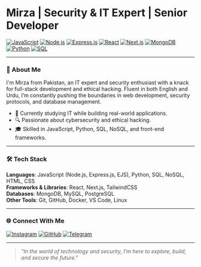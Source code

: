 # Mirza | Security & IT Expert | Senior Developer

[![JavaScript](https://img.shields.io/badge/JavaScript-ES6%2B-yellow.svg)](https://developer.mozilla.org/en-US/docs/Web/JavaScript)
[![Node.js](https://img.shields.io/badge/Node.js-16%2B-brightgreen.svg)](https://nodejs.org/)
[![Express.js](https://img.shields.io/badge/Express.js-4.0%2B-lightgrey.svg)](https://expressjs.com/)
[![React](https://img.shields.io/badge/React-17%2B-blue.svg)](https://reactjs.org/)
[![Next.js](https://img.shields.io/badge/Next.js-12%2B-black.svg)](https://nextjs.org/)
[![MongoDB](https://img.shields.io/badge/MongoDB-5.0-green.svg)](https://www.mongodb.com/)
[![Python](https://img.shields.io/badge/Python-3.9%2B-blue.svg)](https://www.python.org/)
[![SQL](https://img.shields.io/badge/SQL-PostgreSQL%2C%20MySQL-blue.svg)](https://www.postgresql.org/)

---

### 👋 About Me

I'm Mirza from Pakistan, an IT expert and security enthusiast with a knack for full-stack development and ethical hacking. Fluent in both English and Urdu, I’m constantly pushing the boundaries in web development, security protocols, and database management.

- 💼 Currently studying IT while building real-world applications.
- 🔍 Passionate about cybersecurity and ethical hacking.
- 🎓 Skilled in JavaScript, Python, SQL, NoSQL, and front-end frameworks.

---

### 🛠️ Tech Stack
**Languages**: JavaScript (Node.js, Express.js, EJS), Python, SQL, NoSQL, HTML, CSS  
**Frameworks & Libraries**: React, Next.js, TailwindCSS  
**Databases**: MongoDB, MySQL, PostgreSQL  
**Other Tools**: Git, GitHub, Docker, VS Code, Linux  

---

### 🌐 Connect With Me

[![Instagram](https://img.shields.io/badge/Instagram-%40durovism-ff69b4.svg?style=for-the-badge&logo=instagram)](https://instagram.com/durovism)
[![GitHub](https://img.shields.io/badge/GitHub-%40Lettable-333333.svg?style=for-the-badge&logo=github)](https://github.com/Lettable)
[![Telegram](https://img.shields.io/badge/Telegram-%40mirzyae-0088cc.svg?style=for-the-badge&logo=telegram)](https://t.me/mirzyae)

---

> *"In the world of technology and security, I'm here to explore, build, and secure the future."*
